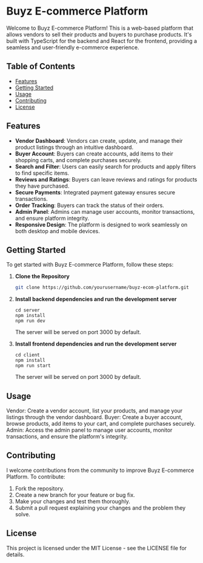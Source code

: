 # Buyz E-commerce Platform

Welcome to Buyz E-commerce Platform! This is a web-based platform that allows vendors to sell their products and buyers to purchase products. It's built with TypeScript for the backend and React for the frontend, providing a seamless and user-friendly e-commerce experience.

## Table of Contents

- [Features](#features)
- [Getting Started](#getting-started)
- [Usage](#usage)
- [Contributing](#contributing)
- [License](#license)

## Features

- **Vendor Dashboard**: Vendors can create, update, and manage their product listings through an intuitive dashboard.
- **Buyer Account**: Buyers can create accounts, add items to their shopping carts, and complete purchases securely.
- **Search and Filter**: Users can easily search for products and apply filters to find specific items.
- **Reviews and Ratings**: Buyers can leave reviews and ratings for products they have purchased.
- **Secure Payments**: Integrated payment gateway ensures secure transactions.
- **Order Tracking**: Buyers can track the status of their orders.
- **Admin Panel**: Admins can manage user accounts, monitor transactions, and ensure platform integrity.
- **Responsive Design**: The platform is designed to work seamlessly on both desktop and mobile devices.

## Getting Started

To get started with Buyz E-commerce Platform, follow these steps:

1. **Clone the Repository**

   ```bash
   git clone https://github.com/yourusername/buyz-ecom-platform.git
   ```

2. **Install backend dependencies and run the development server**

   ```
   cd server
   npm install
   npm run dev
   ```

   The server will be served on port 3000 by default.

3. **Install frontend dependencies and run the development server**
   ```
   cd client
   npm install
   npm run start
   ```
   The server will be served on port 3000 by default.

## Usage

Vendor: Create a vendor account, list your products, and manage your listings through the vendor dashboard.
Buyer: Create a buyer account, browse products, add items to your cart, and complete purchases securely.
Admin: Access the admin panel to manage user accounts, monitor transactions, and ensure the platform's integrity.

## Contributing

I welcome contributions from the community to improve Buyz E-commerce Platform. To contribute:

1. Fork the repository.
2. Create a new branch for your feature or bug fix.
3. Make your changes and test them thoroughly.
4. Submit a pull request explaining your changes and the problem they solve.

## License

This project is licensed under the MIT License - see the LICENSE file for details.
